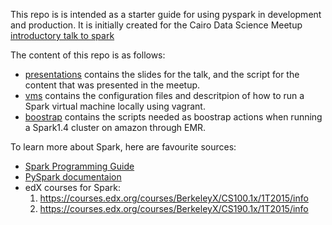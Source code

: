 This repo is is intended as a starter guide for using pyspark in development and production. It is initially created for the Cairo Data Science Meetup [introductory talk to spark](http://www.meetup.com/Cairo-Data-Science-Meetup/events/224737198/)


The content of this repo is as follows:

- [presentations](presentations) contains the slides for the talk, and the script for the content that was presented in the meetup.
- [vms](vms) contains the configuration files and descritpion of how to run a Spark virtual machine locally using vagrant.
- [boostrap](boostrap) contains the scripts needed as boostrap actions when running a Spark1.4 cluster on amazon through EMR.


To learn more about Spark, here are favourite sources:


- [Spark Programming Guide](http://spark.apache.org/docs/1.4.1/sql-programming-guide.html)
- [PySpark documentaion](http://spark.apache.org/docs/1.4.1/api/python/index.html)
- edX courses for Spark:
  1. https://courses.edx.org/courses/BerkeleyX/CS100.1x/1T2015/info
  2. https://courses.edx.org/courses/BerkeleyX/CS190.1x/1T2015/info
